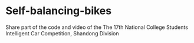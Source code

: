 # Self-balancing-bikes
Share part of the code and video of the The 17th National College Students Intelligent Car Competition, Shandong Division
